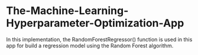 # The-Machine-Learning-Hyperparameter-Optimization-App
In this implementation, the RandomForestRegressor() function is used in this app for build a regression model using the Random Forest algorithm.
